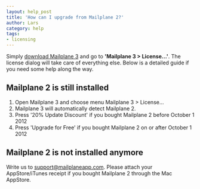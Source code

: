 ```yaml
---
layout: help_post
title: 'How can I upgrade from Mailplane 2?'
author: Lars
category: help
tags:
- licensing
---
```


Simply [download Mailplane 3](http://update.mailplaneapp.com/mailplane_3.php) and go to **'Mailplane 3 > License...'**. The license dialog will take care of everything else. Below is a detailed guide if you need some help along the way.

## Mailplane 2 is still installed

1. Open Mailplane 3 and choose menu Mailplane 3 > License...
2. Mailplane 3 will automatically detect Mailplane 2.
3. Press '20% Update Discount' if you bought Mailplane 2 before October 1 2012
4. Press 'Upgrade for Free' if you bought Mailplane 2 on or after October 1 2012

## Mailplane 2 is not installed anymore

Write us to <a href="mailto:support@mailplaneapp.com">support@mailplaneapp.com</a>. Please attach your AppStore/iTunes receipt if you bought Mailplane 2 through the Mac AppStore.
